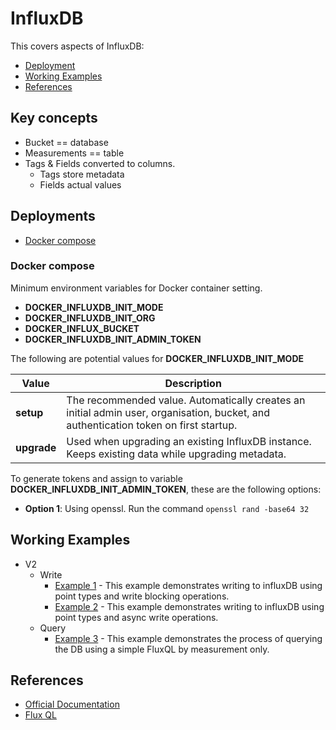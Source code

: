 # InfluxDB

This covers aspects of InfluxDB:

* [Deployment](#deployment)
* [Working Examples](#working-examples)
* [References](#references)

## Key concepts

* Bucket == database
* Measurements == table
* Tags & Fields converted to columns.
    * Tags store metadata
    * Fields actual values

## Deployments

* [Docker compose](#docker-compose)

### Docker compose

Minimum environment variables for Docker container setting.

* **DOCKER_INFLUXDB_INIT_MODE**
* **DOCKER_INFLUXDB_INIT_ORG**
* **DOCKER_INFLUX_BUCKET**
* **DOCKER_INFLUXDB_INIT_ADMIN_TOKEN**

The following are potential values for **DOCKER_INFLUXDB_INIT_MODE**

| Value | Description |
|---|---|
| **setup** | The recommended value. Automatically creates an initial admin user, organisation, bucket, and authentication token on first startup. |
| **upgrade** |	Used when upgrading an existing InfluxDB instance. Keeps existing data while upgrading metadata. |

To generate tokens and assign to variable **DOCKER_INFLUXDB_INIT_ADMIN_TOKEN**, these are the following options:

* **Option 1**: Using openssl. Run the command `openssl rand -base64 32`

## Working Examples

* V2
    * Write
        * [Example 1](../examples/influx/v2/ex1/main.go) - This example demonstrates writing to influxDB using point types and write blocking operations.
        * [Example 2](../examples/influx/v2/ex2/main.go) - This example demonstrates writing to influxDB using point types and async write operations.
    * Query
        * [Example 3](../examples/influx/v2/ex3/main.go) - This example demonstrates the process of querying the DB using a simple FluxQL by measurement only.

## References

* [Official Documentation](https://docs.influxdata.com/)
* [Flux QL](https://docs.influxdata.com/influxdb/cloud/reference/syntax/flux/flux-vs-influxql/)
